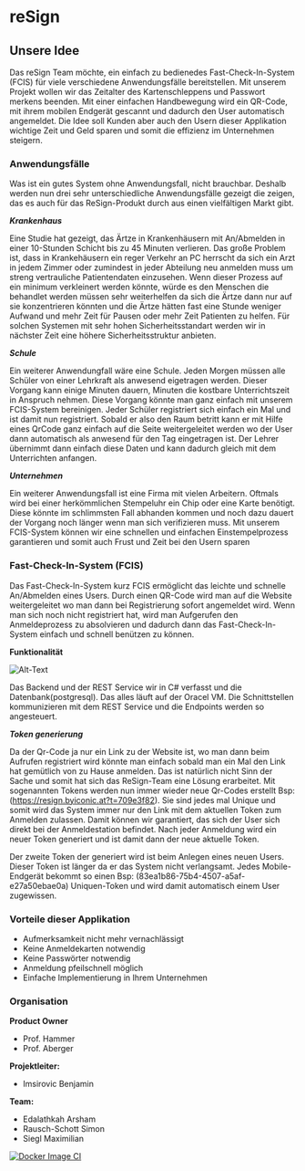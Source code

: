 # reSign 

## Unsere Idee
Das reSign Team möchte, ein einfach zu bedienedes Fast-Check-In-System (FCIS) für viele verschiedene Anwendungsfälle bereitstellen. Mit unserem Projekt wollen wir das Zeitalter des Kartenschleppens und Passwort merkens beenden. Mit einer einfachen Handbewegung wird ein QR-Code, mit ihrem mobilen Endgerät gescannt und dadurch den User automatisch angemeldet. Die Idee soll Kunden aber auch den Usern dieser Applikation wichtige Zeit und Geld sparen und somit die effizienz im Unternehmen steigern.

### Anwendungsfälle

Was ist ein gutes System ohne Anwendungsfall, nicht brauchbar. Deshalb werden nun drei sehr unterschiedliche Anwendungsfälle gezeigt die zeigen, das es auch für das ReSign-Produkt durch aus einen vielfältigen Markt gibt.

***Krankenhaus***

Eine Studie hat gezeigt, das Ärtze in Krankenhäusern mit An/Abmelden in einer 10-Stunden Schicht bis zu 45 Minuten verlieren. Das große Problem ist, dass in Krankehäusern ein reger Verkehr an PC herrscht da sich ein Arzt in jedem Zimmer oder zumindest in jeder Abteilung neu anmelden muss um streng vertrauliche Patientendaten einzusehen. Wenn dieser Prozess auf ein minimum verkleinert werden könnte, würde es den Menschen die behandlet werden müssen sehr weiterhelfen da sich die Ärtze dann nur auf sie konzentrieren könnten und die Ärtze hätten fast eine Stunde weniger Aufwand und mehr Zeit für Pausen oder mehr Zeit Patienten zu helfen. Für solchen Systemen mit sehr hohen Sicherheitsstandart werden wir in nächster Zeit eine höhere Sicherheitsstruktur anbieten.

***Schule***

Ein weiterer Anwendungfall wäre eine Schule. Jeden Morgen müssen alle Schüler von einer Lehrkraft als anwesend eigetragen werden. Dieser Vorgang kann einige Minuten dauern, Minuten die kostbare Unterrichtszeit in Anspruch nehmen. Diese Vorgang könnte man ganz einfach mit unserem FCIS-System bereinigen. Jeder Schüler registriert sich einfach ein Mal und ist damit nun registriert. Sobald er also den Raum betritt kann er mit Hilfe eines QrCode ganz einfach auf die Seite weitergeleitet werden wo der User dann automatisch als anwesend für den Tag eingetragen ist. Der Lehrer übernimmt dann einfach diese Daten und kann dadurch gleich mit dem Unterrichten anfangen.

***Unternehmen***

Ein weiterer Anwendungsfall ist eine Firma mit vielen Arbeitern. Oftmals wird bei einer herkömmlichen Stempeluhr ein Chip oder eine Karte benötigt. Diese könnte im schlimmsten Fall abhanden kommen und noch dazu dauert der Vorgang noch länger wenn man sich verifizieren muss. Mit unserem FCIS-System können wir eine schnellen und einfachen Einstempelprozess garantieren und somit auch Frust und Zeit bei den Usern sparen

### Fast-Check-In-System (FCIS)
Das Fast-Check-In-System kurz FCIS ermöglicht das leichte und schnelle An/Abmelden eines Users. Durch einen QR-Code wird man auf die Website weitergeleitet wo man dann bei Registrierung sofort angemeldet wird. Wenn man sich noch nicht registriert hat, wird man Aufgerufen den Anmeldeprozess zu absolvieren und dadurch dann das Fast-Check-In-System einfach und schnell benützen zu können.

**Funktionalität**

![Alt-Text](https://github.com/steinmax/reSign/blob/main/Resources/FCIS.png)

Das Backend und der REST Service wir in C# verfasst und die Datenbank(postgresql).
Das alles läuft auf der Oracel VM. Die Schnittstellen kommunizieren mit dem REST Service und die Endpoints werden so angesteuert.

***Token generierung***

Da der Qr-Code ja nur ein Link zu der Website ist, wo man dann beim Aufrufen registriert wird könnte man einfach sobald man ein Mal den Link hat gemütlich von zu Hause anmelden. Das ist natürlich nicht Sinn der Sache und somit hat sich das ReSign-Team eine Lösung erarbeitet. Mit sogenannten Tokens werden nun immer wieder neue Qr-Codes erstellt Bsp: (https://resign.byiconic.at?t=709e3f82). Sie sind jedes mal Unique und somit wird das System immer nur den Link mit dem aktuellen Token zum Anmelden zulassen. Damit können wir garantiert, das sich der User sich direkt bei der Anmeldestation befindet. Nach jeder Anmeldung wird ein neuer Token generiert und ist damit dann der neue aktuelle Token.

Der zweite Token der generiert wird ist beim Anlegen eines neuen Users. Dieser Token ist länger da er das System nicht verlangsamt. Jedes Mobile-Endgerät bekommt so einen Bsp: (83ea1b86-75b4-4507-a5af-e27a50ebae0a) Uniquen-Token und wird damit automatisch einem User zugewissen.

### Vorteile dieser Applikation
- Aufmerksamkeit nicht mehr vernachlässigt
- Keine Anmeldekarten notwendig
- Keine Passwörter notwendig
- Anmeldung pfeilschnell möglich
- Einfache Implementierung in Ihrem Unternehmen

### Organisation
**Product Owner**
- Prof. Hammer 
- Prof. Aberger

**Projektleiter:**
- Imsirovic Benjamin

**Team:** 
- Edalathkah Arsham
- Rausch-Schott Simon
- Siegl Maximilian

[![Docker Image CI](https://github.com/steinmax/reSign/actions/workflows/docker-image.yml/badge.svg)](https://github.com/steinmax/reSign/actions/workflows/docker-image.yml)
